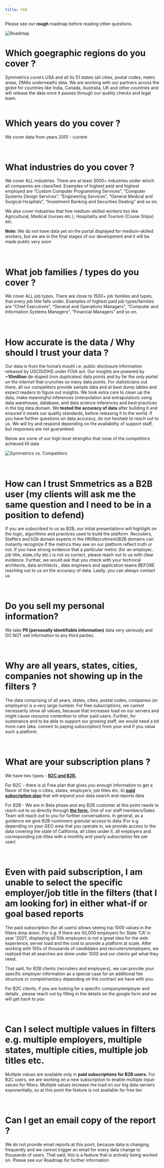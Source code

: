 ```yaml
---
title: FAQ
---
```


Please see our <strong>rough</strong> roadmap before reading other questions.   

![Roadmap](/images/public_roadmap.png)

# Which goegraphic regions do you cover ?
Symmetrics covers USA and all its 51 states (all cities, postal codes, metro areas, DMAs underneath) data. We are working with our partners across the globe for countries like India, Canada, Australia, UK and other countries and will release the data once it passes through our quality checks and legal team. 
<br>
<br>

# Which years do you cover ?
We cover data from years 2001 - current   
<br>
<br>

# What industries do you cover ?
We cover ALL industries. There are at least 3000+ industries under which all companies are classified. Examples of highest paid and highest employed are “Custom Computer Programming Services”, “Computer Systems Design Services”, “Engineering Services”, “General Medical and Surgical Hospitals”, “Investment Banking and Securities Dealing” and so on.

We also cover industries that hire medium-skilled workers too like Agricultural, Medical (nurses etc.), Hospitality and Tourism (Cruise Ships) etc. 

<strong>Note:</strong> We do not have data yet on the portal displayed for medium-skilled workers, but we are in the final stages of our development and it will be made public very soon  
<br>
<br>

# What job families / types do you cover ?
We cover ALL job types. There are close to 1500+ job families and types, that every job title falls under. Examples of highest paid job types/families are “Chief Executives”, “General and Operations Managers”, “Computer and Information Systems Managers”, “Financial Managers” and so on.  
<br>
<br>

# How accurate is the data / Why should I trust your data ?
Our data is from the horse’s mouth i.e. public disclosure information released by USCIS/DHS under FOIA act. Our insights are powered by <strong>~10million</strong> de-duped (non duplicates) data points and by far the <i>only portal on the internet</i> that crunches so many data points. For statisticians out there, all our competitors provide sample data and at best dump tables and expect readers to figure out insights. We took extra care to clean up the data, make meaningful inferences (interpolation and extrapolation) using data warehouse, database, and data science inferences and best practices in the big data domain. We <strong>tested the accuracy of data</strong> after building it and ensured it meets our quality standards, before releasing it to the world. If you have further questions on data accuracy, do not hesitate to reach out to us. We will try and respond depending on the availability of support staff, but responses are not guaranteed.

Below are some of our high level strengths that none of the competitors achieved till date

![Symmetrics vs. Competitors](/images/symmetrics_vs_competitors.png)  
<br>
<br>

# How can I trust Smmetrics as a B2B user (my clients will ask me the same question and I need to be in a position to defend)
If you are subscribed to us as B2B, our initial presentations will highlight on the logic, algorithms and practices used to build the platform. Recruiters, Staffers and b2b domain experts in the HR/Recruitment/B2B domains can instantly recognize if the metrics they see on our platform reflect truth or not. If you have strong evidence that a particular metric (for an employer, job title, state,city etc.) is not so correct, please reach out to us with clear evidence. Further, we would ask that you check with your technical architects, data architects , data engineers and application teams BEFORE reaching out to us on the accuracy of data. Lastly, you can always contact us  
<br>
<br>
# Do you sell my personal information?
We take <strong>PII (personally identifiable information)</strong> data very seriously and DO NOT sell information to any third parties.  
<br>
<br>

# Why are all years, states, cities, companies not showing up in the filters ?
The data comprising of all years, states, cities, postal codes, companies (or employers) is a very large number. For free subscriptions, we cannot necessarily show all values, because that increases load on our servers and might cause resource contention to other paid users. Further, for sustenance and to be able to support our growing staff, we would need a bit more care (aka. convert to paying subscription) from your end if you value such a platform.   
<br>
<br>

# What are your subscription plans ?
We have two types - <a href="/symmetrics_pricing" target="_blank"><strong>B2C and B2B.</strong></a>

For B2C - there is a) Free plan that gives you enough information to get a flavor of the top n cities, states, employers, job titles etc. b) <a href="https://forms.gle/C6WkCRHP9CRfcX7j9" target="_blank"><strong>paid subscription plan</strong></a> that will expand your data search and reports data

For B2B - We are in Beta phase and any B2B customer at this point needs to reach out to us directly through <a href="https://forms.gle/fyPUSry73E7bSZ1c6" target="_blank"><strong>the form.</strong></a> One of our staff members/Sales Team will reach out to you for further conversations. In general, as a guidance we give B2B customers granular access to data (For e.g. depending on your GEO area that you operate in, we provide access to the data covering the state of California, all cities under it, all employers and corresponding job titles with a monthly and yearly subscription fee per user)  
<br>
<br>

# Even with paid subscription, I am unable to select the specific employer/job title in the filters (that I am looking for) in either what-if or goal based reports
The paid subscription (for all users) allows seeing top 1000 values in the filters drop down. For e.g. if there are 50,000 employers for State ‘CA’ in year ‘2021’, displaying all 50k employers is not a great idea for the web experience, server load and the cost to provide a platform at scale. After working with 100s of thousands of candidates and recruiters/employers, we realized that all searches are done under 1000 and our clients get what they need.

That said, for B2B clients (recruiters and employers), we can provide your specific employer information as a special case for an additional fee structure or complementary depending on the contract we have with you.

For B2C clients, if you are looking for a specific company/employer and details , please reach out by filling in the details on the google form and we will get back to you  
<br>
<br>

# Can I select multiple values in filters e.g. multiple employers, multiple states, multiple cities, multiple job titles etc.
Multiple values are available only in <strong>paid subscriptions for B2B users.</strong> For B2C users, we are working on a new subscription to enable multiple input-values for filters. Multiple values increase the load on our big data servers exponentially, so at this point the feature is not available for free tier  
<br>
<br>

# Can I get an email copy of the report ?
We do not provide email reports at this point, because data is changing frequently and we cannot trigger an email for every data change to thousands of users. That said, this is a feature that is actively being worked on. Please see our Roadmap for further information
